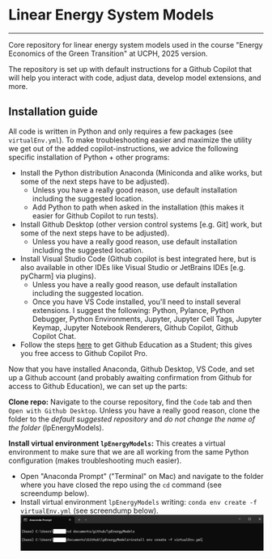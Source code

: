 # Linear Energy System Models
---
Core repository for linear energy system models used in the course "Energy Economics of the Green Transition" at UCPH, 2025 version. 

The repository is set up with default instructions for a Github Copilot that will help you interact with code, adjust data, develop model extensions, and more. 

## Installation guide
All code is written in Python and only requires a few packages (see `virtualEnv.yml`). To make troubleshooting easier and maximize the utility we get out of the added copilot-instructions, we advice the following specific installation of Python + other programs:

* Install the Python distribution Anaconda (Miniconda and alike works, but some of the next steps have to be adjusted).
    * Unless you have a really good reason, use default installation including the suggested location. 
    * Add Python to path when asked in the installation (this makes it easier for Github Copilot to run tests).
* Install Github Desktop (other version control systems [e.g. Git] work, but some of the next steps have to be adjusted).
    * Unless you have a really good reason, use default installation including the suggested location.
* Install Visual Studio Code (Github copilot is best integrated here, but is also available in other IDEs like Visual Studio or JetBrains IDEs [e.g. pyCharm] via plugins).
    * Unless you have a really good reason, use default installation including the suggested location.
    * Once you have VS Code installed, you'll need to install several extensions. I suggest the following: Python, Pylance, Python Debugger, Python Environments, Jupyter, Jupyter Cell Tags, Jupyter Keymap, Jupyter Notebook Renderers, Github Copilot, Github Copilot Chat.
* Follow the steps [here](https://docs.github.com/en/education/about-github-education/github-education-for-students/apply-to-github-education-as-a-student) to get Github Education as a Student; this gives you free access to Github Copilot Pro.

Now that you have installed Anaconda, Github Desktop, VS Code, and set up a Github account (and probably awaiting confirmation from Github for access to Github Education), we can set up the parts:

**Clone repo:** Navigate to the course repository, find the `Code` tab and then `Open with Github Desktop`. Unless you have a really good reason, clone the folder to the *default suggested repository* and *do not change the name of the folder* (lpEnergyModels).

**Install virtual environment `lpEnergyModels`:** This creates a virtual environment to make sure that we are all working from the same Python configuration (makes troubleshooting much easier). 
* Open "Anaconda Prompt" ("Terminal" on Mac) and navigate to the folder where you have closed the repo using the `cd` command (see screendump below).
* Install virtual environment `lpEnergyModels` writing: `conda env create -f virtualEnv.yml` (see screendump below).
![](dump1.png)

